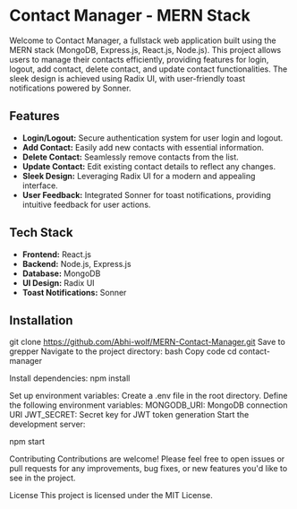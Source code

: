 # Contact Manager - MERN Stack

Welcome to Contact Manager, a fullstack web application built using the MERN stack (MongoDB, Express.js, React.js, Node.js). This project allows users to manage their contacts efficiently, providing features for login, logout, add contact, delete contact, and update contact functionalities. The sleek design is achieved using Radix UI, with user-friendly toast notifications powered by Sonner.

## Features

- **Login/Logout:** Secure authentication system for user login and logout.
- **Add Contact:** Easily add new contacts with essential information.
- **Delete Contact:** Seamlessly remove contacts from the list.
- **Update Contact:** Edit existing contact details to reflect any changes.
- **Sleek Design:** Leveraging Radix UI for a modern and appealing interface.
- **User Feedback:** Integrated Sonner for toast notifications, providing intuitive feedback for user actions.

## Tech Stack

- **Frontend:** React.js
- **Backend:** Node.js, Express.js
- **Database:** MongoDB
- **UI Design:** Radix UI
- **Toast Notifications:** Sonner

## Installation
git clone https://github.com/Abhi-wolf/MERN-Contact-Manager.git
Save to grepper
Navigate to the project directory:
bash
Copy code
cd contact-manager

Install dependencies:
npm install

Set up environment variables:
Create a .env file in the root directory.
Define the following environment variables:
MONGODB_URI: MongoDB connection URI
JWT_SECRET: Secret key for JWT token generation
Start the development server:

npm start

Contributing
Contributions are welcome! Please feel free to open issues or pull requests for any improvements, bug fixes, or new features you'd like to see in the project.

License
This project is licensed under the MIT License.
